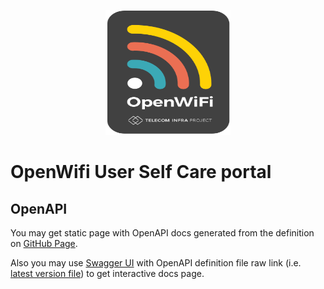 <p align=center><img src=images/project/logo.svg?sanitize=true/ width="200px" height="200px"></p>

# OpenWifi User Self Care portal

## OpenAPI
You may get static page with OpenAPI docs generated from the definition on [GitHub Page](https://telecominfraproject.github.io/wlan-cloud-userportal/).

Also you may use [Swagger UI](https://petstore.swagger.io/#/) with OpenAPI definition file raw link (i.e. [latest version file](https://raw.githubusercontent.com/Telecominfraproject/wlan-cloud-userportal/main/openapi/userportal.yaml)) to get interactive docs page.
